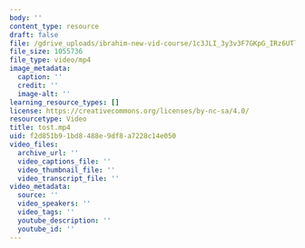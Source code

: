 ```yaml
---
body: ''
content_type: resource
draft: false
file: /gdrive_uploads/ibrahim-new-vid-course/1c3JLI_3y3v3F7GKpG_IRz6UTl0KzQJHF/tost.mp4
file_size: 1055736
file_type: video/mp4
image_metadata:
  caption: ''
  credit: ''
  image-alt: ''
learning_resource_types: []
license: https://creativecommons.org/licenses/by-nc-sa/4.0/
resourcetype: Video
title: tost.mp4
uid: f2d851b9-1bd8-488e-9df8-a7228c14e050
video_files:
  archive_url: ''
  video_captions_file: ''
  video_thumbnail_file: ''
  video_transcript_file: ''
video_metadata:
  source: ''
  video_speakers: ''
  video_tags: ''
  youtube_description: ''
  youtube_id: ''
---
```

